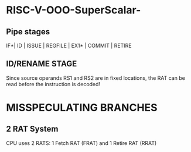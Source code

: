 # RISC-V-OOO-SuperScalar-
## Pipe stages

IF*| ID | ISSUE | REGFILE | EX1* | COMMIT | RETIRE 

## ID/RENAME STAGE

  Since source operands RS1 and RS2 are in fixed locations, the RAT can be read before the instruction is decoded!



# MISSPECULATING BRANCHES

## 2 RAT System

CPU uses 2 RATS: 1 Fetch RAT (FRAT) and 1 Retire RAT (RRAT)
